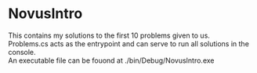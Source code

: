 # NovusIntro

This contains my solutions to the first 10 problems given to us.\
Problems.cs acts as the entrypoint and can serve to run all solutions in the console.\
An executable file can be fouond at ./bin/Debug/NovusIntro.exe
